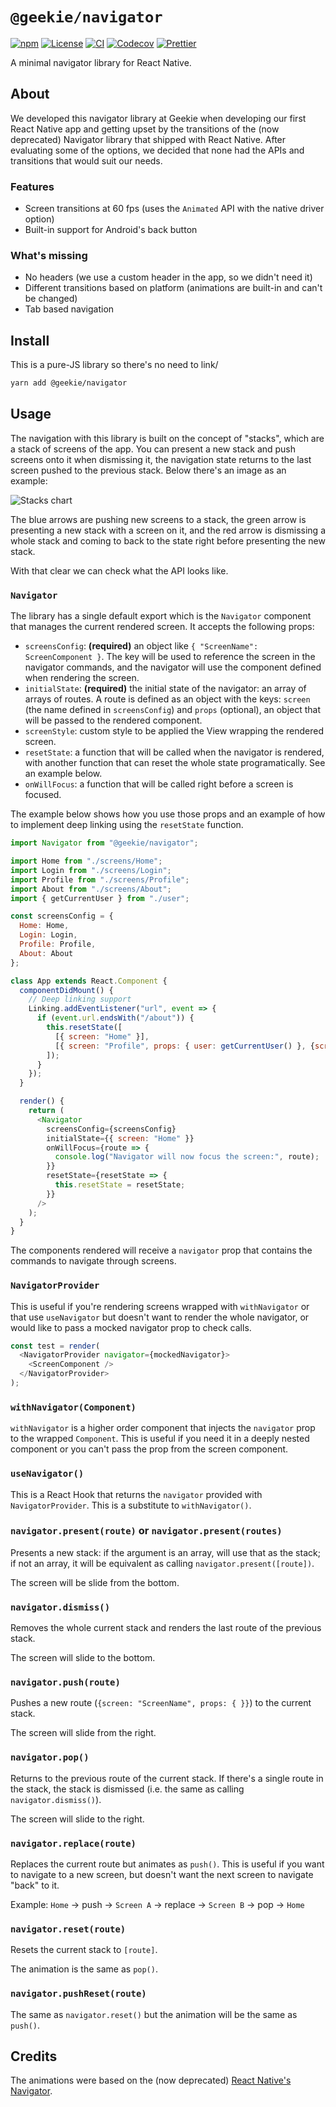 # `@geekie/navigator`

[![npm](https://badgen.net/npm/v/@geekie/navigator)](https://npmjs.org/@geekie/navigator)
[![License](https://badgen.net/badge/license/MIT/blue)](LICENSE)
[![CI](https://github.com/geekie/navigator/actions/workflows/ci.yml/badge.svg)](https://github.com/geekie/navigator/actions/workflows/ci.yml)
[![Codecov](https://badgen.net/codecov/c/github/geekie/navigator)](https://codecov.io/gh/geekie/navigator)
[![Prettier](https://badgen.net/badge/code%20style/prettier/ff69b4)](https://github.com/prettier/prettier)

A minimal navigator library for React Native.

## About

We developed this navigator library at Geekie when developing our first React Native app and getting upset by the transitions of the (now deprecated) Navigator library that shipped with React Native. After evaluating some of the options, we decided that none had the APIs and transitions that would suit our needs.

### Features

- Screen transitions at 60 fps (uses the `Animated` API with the native driver option)
- Built-in support for Android's back button

### What's missing

- No headers (we use a custom header in the app, so we didn't need it)
- Different transitions based on platform (animations are built-in and can't be changed)
- Tab based navigation

## Install

This is a pure-JS library so there's no need to link/

```sh
yarn add @geekie/navigator
```

## Usage

The navigation with this library is built on the concept of "stacks", which are a stack of screens of the app. You can present a new stack and push screens onto it when dismissing it, the navigation state returns to the last screen pushed to the previous stack. Below there's an image as an example:

![Stacks chart](https://user-images.githubusercontent.com/1574588/43719589-7a22ba5c-9964-11e8-98b4-067ed320a203.png)

The blue arrows are pushing new screens to a stack, the green arrow is presenting a new stack with a screen on it, and the red arrow is dismissing a whole stack and coming to back to the state right before presenting the new stack.

With that clear we can check what the API looks like.

### `Navigator`

The library has a single default export which is the `Navigator` component that manages the current rendered screen. It accepts the following props:

- `screensConfig`: **(required)** an object like `{ "ScreenName": ScreenComponent }`. The key will be used to reference the screen in the navigator commands, and the navigator will use the component defined when rendering the screen.
- `initialState`: **(required)** the initial state of the navigator: an array of arrays of routes. A route is defined as an object with the keys: `screen` (the name defined in `screensConfig`) and `props` (optional), an object that will be passed to the rendered component.
- `screenStyle`: custom style to be applied the View wrapping the rendered screen.
- `resetState`: a function that will be called when the navigator is rendered, with another function that can reset the whole state programatically. See an example below.
- `onWillFocus`: a function that will be called right before a screen is focused.

The example below shows how you use those props and an example of how to implement deep linking using the `resetState` function.

```js
import Navigator from "@geekie/navigator";

import Home from "./screens/Home";
import Login from "./screens/Login";
import Profile from "./screens/Profile";
import About from "./screens/About";
import { getCurrentUser } from "./user";

const screensConfig = {
  Home: Home,
  Login: Login,
  Profile: Profile,
  About: About
};

class App extends React.Component {
  componentDidMount() {
    // Deep linking support
    Linking.addEventListener("url", event => {
      if (event.url.endsWith("/about")) {
        this.resetState([
          [{ screen: "Home" }],
          [{ screen: "Profile", props: { user: getCurrentUser() }, {screen: "About"} }]
        ]);
      }
    });
  }

  render() {
    return (
      <Navigator
        screensConfig={screensConfig}
        initialState={{ screen: "Home" }}
        onWillFocus={route => {
          console.log("Navigator will now focus the screen:", route);
        }}
        resetState={resetState => {
          this.resetState = resetState;
        }}
      />
    );
  }
}
```

The components rendered will receive a `navigator` prop that contains the commands to navigate through screens.

### `NavigatorProvider`

This is useful if you're rendering screens wrapped with `withNavigator` or that use `useNavigator` but doesn't want to render the whole navigator, or would like to pass a mocked navigator prop to check calls.

```js
const test = render(
  <NavigatorProvider navigator={mockedNavigator}>
    <ScreenComponent />
  </NavigatorProvider>
);
```

### `withNavigator(Component)`

`withNavigator` is a higher order component that injects the `navigator` prop to the wrapped `Component`. This is useful if you need it in a deeply nested component or you can't pass the prop from the screen component.

### `useNavigator()`

This is a React Hook that returns the `navigator` provided with `NavigatorProvider`. This is a substitute to `withNavigator()`.

### `navigator.present(route)` or `navigator.present(routes)`

Presents a new stack: if the argument is an array, will use that as the stack; if not an array, it will be equivalent as calling `navigator.present([route])`.

The screen will be slide from the bottom.

### `navigator.dismiss()`

Removes the whole current stack and renders the last route of the previous stack.

The screen will slide to the bottom.

### `navigator.push(route)`

Pushes a new route (`{screen: "ScreenName", props: { }}`) to the current stack.

The screen will slide from the right.

### `navigator.pop()`

Returns to the previous route of the current stack. If there's a single route in the stack, the stack is dismissed (i.e. the same as calling `navigator.dismiss()`).

The screen will slide to the right.

### `navigator.replace(route)`

Replaces the current route but animates as `push()`. This is useful if you want to navigate to a new screen, but doesn't want the next screen to navigate "back" to it.

Example: `Home` -> push -> `Screen A` -> replace -> `Screen B` -> pop -> `Home`

### `navigator.reset(route)`

Resets the current stack to `[route]`.

The animation is the same as `pop()`.

### `navigator.pushReset(route)`

The same as `navigator.reset()` but the animation will be the same as `push()`.

## Credits

The animations were based on the (now deprecated) [React Native's Navigator](https://github.com/facebookarchive/react-native-custom-components/blob/master/src/NavigatorSceneConfigs.js).
